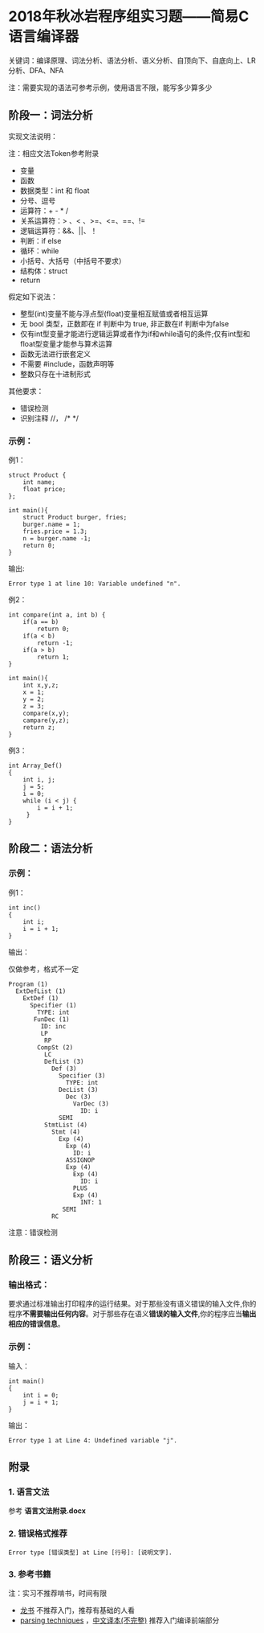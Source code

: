 # 2018年秋冰岩程序组实习题——简易C语言编译器

关键词：编译原理、词法分析、语法分析、语义分析、自顶向下、自底向上、LR分析、DFA、NFA

注：需要实现的语法可参考示例，使用语言不限，能写多少算多少

## 阶段一：词法分析

实现文法说明：

注：相应文法Token参考附录

- 变量
- 函数
- 数据类型：int 和 float
- 分号、逗号
- 运算符：+ - * /
- 关系运算符：> 、< 、>=、<=、==、!=
- 逻辑运算符：&&、||、！
- 判断：if else
- 循环：while
- 小括号、大括号（中括号不要求）
- 结构体：struct
- return

假定如下说法：

- 整型(int)变量不能与浮点型(float)变量相互赋值或者相互运算
- 无 bool 类型，正数即在 if 判断中为 true, 非正数在if 判断中为false
- 仅有int型变量才能进行逻辑运算或者作为if和while语句的条件;仅有int型和
  float型变量才能参与算术运算
- 函数无法进行嵌套定义
- 不需要 #include，函数声明等
- 整数只存在十进制形式

其他要求：

- 错误检测
- 识别注释 //， /* */

### 示例：

例1：

```
struct Product {
    int name;
    float price;
};

int main(){
    struct Product burger, fries;
    burger.name = 1;
    fries.price = 1.3;
    n = burger.name -1;
    return 0;
}
```

输出:

```
Error type 1 at line 10: Variable undefined "n".
```

例2：

```
int compare(int a, int b) {
    if(a == b)
        return 0;
    if(a < b)
        return -1;
    if(a > b)
        return 1;
}

int main(){
    int x,y,z;
    x = 1;
    y = 2;
    z = 3;
    compare(x,y);
    campare(y,z);
    return z;
}
```

例3：

```
int Array_Def()
{
    int i, j;
    j = 5;
    i = 0;
    while (i < j) {
        i = i + 1;
     }
}
```

## 阶段二：语法分析

### 示例：

例1：

```
int inc()
{
    int i;
    i = i + 1;
}
```

输出：

仅做参考，格式不一定

```
Program (1)
  ExtDefList (1)
    ExtDef (1)
      Specifier (1)
        TYPE: int
       FunDec (1)
         ID: inc
         LP
          RP
        CompSt (2)
          LC
          DefList (3)
            Def (3)
              Specifier (3)
                TYPE: int
              DecList (3)
                Dec (3)
                  VarDec (3)
                    ID: i
              SEMI
          StmtList (4)
            Stmt (4)
              Exp (4)
                Exp (4)
                  ID: i
                ASSIGNOP
                Exp (4) 
                  Exp (4)
                    ID: i
                  PLUS
                  Exp (4)
                    INT: 1
               SEMI
            RC
```

注意：错误检测

## 阶段三：语义分析

### 输出格式：

要求通过标准输出打印程序的运行结果。对于那些没有语义错误的输入文件,你的
程序**不需要输出任何内容**。对于那些存在语义**错误的输入文件**,你的程序应当**输出相应的错误信息**。

### 示例：

输入：

```
int main()
{
    int i = 0;
    j = i + 1;
}
```

输出：

```
Error type 1 at Line 4: Undefined variable "j".
```

## 附录

### 1. 语言文法

参考 **语言文法附录.docx**

### 2. 错误格式推荐

```
Error type [错误类型] at Line [行号]: [说明文字].
```
### 3. 参考书籍

注：实习不推荐啃书，时间有限

- [龙书](https://book.douban.com/subject/1134994/) 不推荐入门，推荐有基础的人看
- [parsing techniques](https://dickgrune.com/Books/PTAPG_1st_Edition/BookBody.pdf) ，[中文译本(不完整)](http://parsing-techniques.duguying.net/) 推荐入门编译前端部分